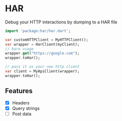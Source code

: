 HAR
===

Debug your HTTP interactions by dumping to a HAR file

```dart
import 'package:har/har.dart';

var customHTTPClient = MyHTTPClient();
var wrapper = HarClient(myClient);
// bare usage
wrapper.get("https://google.com");
wrapper.toHar();

// pass it as your new http client
var client = MyApiClient(wrapper);
wrapper.toHar();
```


Features
--------

- [x] Headers
- [x] Query strings
- [ ] Post data

